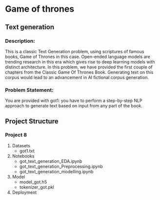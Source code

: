 # Game of thrones
## Text generation

### Description:
 This is a classic Text Generation problem, using scriptures of famous books, Game of Thrones in this case. Open-ended language models are trending research in this era which gives rise to deep learning models with distinct architecture. In this problem, we have provided the first couple of chapters from the Classic Game Of Thrones Book. Generating text on this corpus would lead to an advancement in AI fictional corpus generation.

### Problem Statement:
 You are provided with got1: you have to perform a step-by-step NLP approach to generate text based on input from any part of the book. 

## Project Structure
### Project 8
1. Datasets
    - got1.txt
2. Notebooks
    - got_text_generation_EDA.ipynb
    - got_text_generation_Preprocessing.ipynb
    - got_text_generation_modelling.ipynb
3. Model
    - model_got.h5
    - tokenizer_got.pkl
4. Deployment



